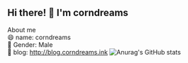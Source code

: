 ## Hi there! 👋 I'm corndreams

<!--
**corndreams/corndreams** is a ✨ _special_ ✨ repository because its `README.md` (this file) appears on your GitHub profile.

Here are some ideas to get you started:

- 🔭 I’m currently working on ...
- 🌱 I’m currently learning ...
- 👯 I’m looking to collaborate on ...
- 🤔 I’m looking for help with ...
- 💬 Ask me about ...
- 📫 How to reach me: ...
- 😄 Pronouns: ...
- ⚡ Fun fact: ...
-->
About me <br />
😄 name: corndreams <br />
👯 Gender: Male <br />
🤔 blog: http://blog.corndreams.ink
![Anurag's GitHub stats](https://github-readme-stats.vercel.app/api?username=corndreams)

